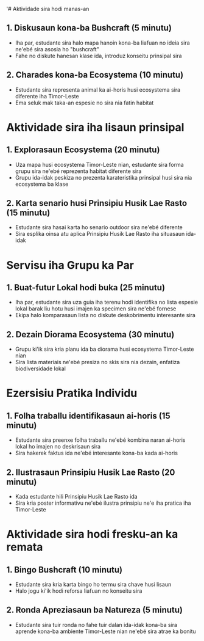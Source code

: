 '# Aktividade sira hodi manas-an

## 1. Diskusaun kona-ba Bushcraft (5 minutu)
- Iha par, estudante sira halo mapa hanoin kona-ba liafuan no ideia sira ne'ebé sira asosia ho "bushcraft"
- Fahe no diskute hanesan klase ida, introduz konseitu prinsipal sira

## 2. Charades kona-ba Ecosystema (10 minutu)
- Estudante sira representa animal ka ai-horis husi ecosystema sira diferente iha Timor-Leste
- Ema seluk mak taka-an espesie no sira nia fatin habitat

# Aktividade sira iha lisaun prinsipal

## 1. Explorasaun Ecosystema (20 minutu)
- Uza mapa husi ecosystema Timor-Leste nian, estudante sira forma grupu sira ne'ebé reprezenta habitat diferente sira
- Grupu ida-idak peskiza no prezenta karateristika prinsipal husi sira nia ecosystema ba klase

## 2. Karta senario husi Prinsipiu Husik Lae Rasto (15 minutu)
- Estudante sira hasai karta ho senario outdoor sira ne'ebé diferente
- Sira esplika oinsa atu aplica Prinsipiu Husik Lae Rasto iha situasaun ida-idak

# Servisu iha Grupu ka Par

## 1. Buat-futur Lokal hodi buka (25 minutu)
- Iha par, estudante sira uza guia iha terenu hodi identifika no lista espesie lokal barak liu hotu husi imajen ka specimen sira ne'ebé fornese
- Ekipa halo komparasaun lista no diskute deskobrimentu interesante sira

## 2. Dezain Diorama Ecosystema (30 minutu)
- Grupu ki'ik sira kria planu ida ba diorama husi ecosystema Timor-Leste nian
- Sira lista materiais ne'ebé presiza no skis sira nia dezain, enfatiza biodiversidade lokal

# Ezersisiu Pratika Individu

## 1. Folha traballu identifikasaun ai-horis (15 minutu)
- Estudante sira preenxe folha traballu ne'ebé kombina naran ai-horis lokal ho imajen no deskrisaun sira
- Sira hakerek faktus ida ne'ebé interesante kona-ba kada ai-horis

## 2. Ilustrasaun Prinsipiu Husik Lae Rasto (20 minutu)
- Kada estudante hili Prinsipiu Husik Lae Rasto ida
- Sira kria poster informativu ne'ebé ilustra prinsipiu ne'e iha pratica iha Timor-Leste

# Aktividade sira hodi fresku-an ka remata

## 1. Bingo Bushcraft (10 minutu)
- Estudante sira kria karta bingo ho termu sira chave husi lisaun
- Halo jogu ki'ik hodi reforsa liafuan no konseitu sira

## 2. Ronda Apreziasaun ba Natureza (5 minutu)
- Estudante sira tuir ronda no fahe tuir dalan ida-idak kona-ba sira aprende kona-ba ambiente Timor-Leste nian ne'ebé sira atrae ka bonitu